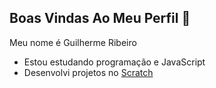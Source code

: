 ## Boas Vindas Ao Meu Perfil 🖤

Meu nome é Guilherme Ribeiro

- Estou estudando programação e JavaScript
- Desenvolvi projetos no [Scratch](https://scratch.mit.edu/accounts/login/?next=/mystuff/)
